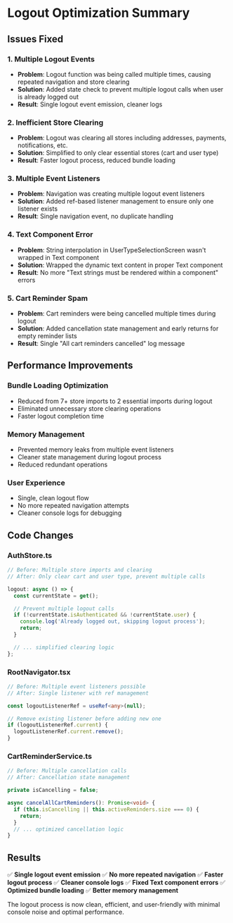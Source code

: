 # Logout Optimization Summary

## Issues Fixed

### 1. **Multiple Logout Events**

- **Problem**: Logout function was being called multiple times, causing repeated navigation and store clearing
- **Solution**: Added state check to prevent multiple logout calls when user is already logged out
- **Result**: Single logout event emission, cleaner logs

### 2. **Inefficient Store Clearing**

- **Problem**: Logout was clearing all stores including addresses, payments, notifications, etc.
- **Solution**: Simplified to only clear essential stores (cart and user type)
- **Result**: Faster logout process, reduced bundle loading

### 3. **Multiple Event Listeners**

- **Problem**: Navigation was creating multiple logout event listeners
- **Solution**: Added ref-based listener management to ensure only one listener exists
- **Result**: Single navigation event, no duplicate handling

### 4. **Text Component Error**

- **Problem**: String interpolation in UserTypeSelectionScreen wasn't wrapped in Text component
- **Solution**: Wrapped the dynamic text content in proper Text component
- **Result**: No more "Text strings must be rendered within a <Text> component" errors

### 5. **Cart Reminder Spam**

- **Problem**: Cart reminders were being cancelled multiple times during logout
- **Solution**: Added cancellation state management and early returns for empty reminder lists
- **Result**: Single "All cart reminders cancelled" log message

## Performance Improvements

### **Bundle Loading Optimization**

- Reduced from 7+ store imports to 2 essential imports during logout
- Eliminated unnecessary store clearing operations
- Faster logout completion time

### **Memory Management**

- Prevented memory leaks from multiple event listeners
- Cleaner state management during logout process
- Reduced redundant operations

### **User Experience**

- Single, clean logout flow
- No more repeated navigation attempts
- Cleaner console logs for debugging

## Code Changes

### **AuthStore.ts**

```typescript
// Before: Multiple store imports and clearing
// After: Only clear cart and user type, prevent multiple calls

logout: async () => {
  const currentState = get();

  // Prevent multiple logout calls
  if (!currentState.isAuthenticated && !currentState.user) {
    console.log('Already logged out, skipping logout process');
    return;
  }

  // ... simplified clearing logic
};
```

### **RootNavigator.tsx**

```typescript
// Before: Multiple event listeners possible
// After: Single listener with ref management

const logoutListenerRef = useRef<any>(null);

// Remove existing listener before adding new one
if (logoutListenerRef.current) {
  logoutListenerRef.current.remove();
}
```

### **CartReminderService.ts**

```typescript
// Before: Multiple cancellation calls
// After: Cancellation state management

private isCancelling = false;

async cancelAllCartReminders(): Promise<void> {
  if (this.isCancelling || this.activeReminders.size === 0) {
    return;
  }
  // ... optimized cancellation logic
}
```

## Results

✅ **Single logout event emission**
✅ **No more repeated navigation**
✅ **Faster logout process**
✅ **Cleaner console logs**
✅ **Fixed Text component errors**
✅ **Optimized bundle loading**
✅ **Better memory management**

The logout process is now clean, efficient, and user-friendly with minimal console noise and optimal performance.
